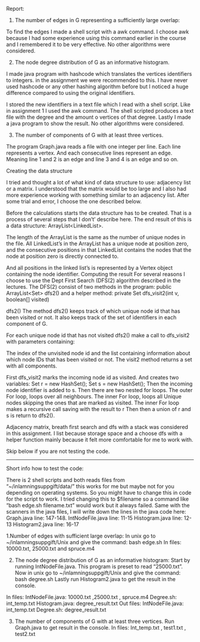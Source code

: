Report:

1. The number of edges in G representing a sufficiently large overlap:

To find the edges I made a shell script with a awk command. I choose awk because I had some experience using this command earlier in the course and I remembered it to be very effective.
No other algorithms were considered. 

2. The node degree distribution of G as an informative histogram.

I made java program with hashcode which translates the vertices identifiers to integers. in the assignment we were recommended to this. I have never used hashcode or any other hashing algorithm before but I noticed a huge difference compared to using the original identifiers.

I stored the new identifiers in a text file which I read with a shell script. Like in assignment 1 I used the awk command. The shell scripted produces a text file with the degree and the amount o vertices of that degree. Lastly I made a java program to show the result.
No other algorithms were considered. 


3. The number of components of G with at least three vertices.

The program Graph.java reads a file with one integer per line. Each line represents a vertex. And each consecutive lines represent an edge. Meaning line 1 and 2 is an edge and line 3 and 4 is an edge and so on.

Creating the data structure

I tried and thought a lot of what kind of data structure to use: adjacency list or a matrix. I understood that the matrix would be too large and I also had more experience working with something similar to an adjacency list. After some trial and error, I choose the one described below.

Before the calculations starts the data structure has to be created. That is a process of several steps that I don’t’ describe here. The end result of this is a data structure:  ArrayList<LinkedList<Vertex>>.

The length of the ArrayList is the same as the number of unique nodes in the file.
All LinkedList’s in the ArrayList has a unique node at position zero, and the consecutive positions in that LinkedList contains the nodes that the node at position zero is directly connected to.

And all positions in the linked list’s is represented by a Vertex object containing the node identifier.
Computing the result
For several reasons I choose to use the Dept First Search (DFS(2) algorithm described in the lectures.
The DFS(2) consist of two methods in the program:
public ArrayList<Set<Integer>> dfs2() and a helper method: private Set<Integer> dfs_visit2(int v, boolean[] visited)

dfs2()
The method dfs2() keeps track of which unique node id that has been visited or not. It also keeps track of the set of identifiers in each component of G.

For each unique node id that has not visited dfs2() make a call to dfs_visit2 with parameters containing:

The index of the unvisited node id and the list containing information about which node IDs that has been visited or not. The visit2 method returns a set with all components.

First dfs_visit2 marks the incoming node id as visited. And creates two variables:
Set<Integer> r = new HashSet<Integer>();
Set<Integer> s = new HashSet<Integer>();
Then the incoming node identifier is added to s.
Then there are two nested for loops.
The outer For loop, loops over all neighbours.
The inner For loop, loops all Unique nodes skipping the ones that are marked as visited.
The inner For loop makes a recursive call saving with the result to r
Then then a union of r and s is return to dfs2().

Adjacency matrix, breath first search and dfs with a stack was considered in this assignment. I list because storage space and a choose dfs with a helper function mainly because it felt more comfortable for me to work with.


Skip below if you are not testing the code.
_________________________________________________________________________


Short info how to test the code:


There is 2 shell scripts and both reads files from “~/inlamningsuppgift/data/” this works for me but maybe not for you depending on operating systems. So you might have to change this in code for the script to work. I tried changing this to $filename so a command like “bash edge.sh filename.txt” would work but it always failed.
Same with the scanners in the java files, I will write down the lines in the java code here:
Graph.java line: 147-148.
IntNodeFile.java line: 11-15
Histogram.java line: 12-13
Histogram2.java line: 16-17



1.Number of edges with sufficient large overlap:
In unix go to ~/inlamningsuppgift/Unix and give the command: bash edge.sh
In files: 10000.txt, 25000.txt and spruce.m4 


2. The node degree distribution of G as an informative histogram:
Start by running IntNodeFile.java. This program is preset to read “25000.txt”.
Now in unix go to ~/inlamningsuppgift/Unix and give the command: bash degree.sh
Lastly run Histogram2.java to get the result in the console.

In files:
IntNodeFile.java: 10000.txt ,25000.txt , spruce.m4
Degree.sh: int_temp.txt
Histogram.java: degree_result.txt
Out files:
IntNodeFile.java: int_temp.txt
Degree.sh: degree_result.txt


3. The number of components of G with at least three vertices.
Run Graph.java to get result in the console.
In files:
Int_temp.txt , test1.txt , test2.txt
